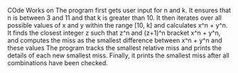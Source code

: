 COde Works on 
The program first gets user input for n and k. It ensures that n is between 3 and 11 and that k is greater than 10.
It then iterates over all possible values of x and y within the range [10, k] and calculates x^n + y^n.
It finds the closest integer z such that z^n and (z+1)^n bracket x^n + y^n, and computes the miss as the smallest difference between x^n + y^n and these values
The program tracks the smallest relative miss and prints the details of each new smallest miss.
Finally, it prints the smallest miss after all combinations have been checked.

